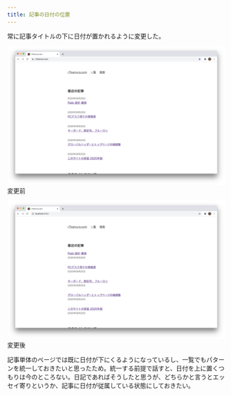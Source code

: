 ```yaml
---
title: 記事の日付の位置
---
```


常に記事タイトルの下に日付が置かれるように変更した。

![](/images/2020-09-27-date-before.png)
変更前

![](/images/2020-09-27-date-after.png)
変更後

記事単体のページでは既に日付が下にくるようになっているし、一覧でもパターンを統一しておきたいと思ったため。統一する前提で話すと、日付を上に置くつもりは今のところない。日記であればそうしたと思うが、どちらかと言うとエッセイ寄りというか、記事に日付が従属している状態にしておきたい。
